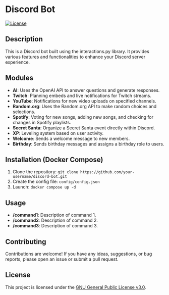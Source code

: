 # Discord Bot

[![License](https://img.shields.io/badge/license-GNU-blue.svg)](https://www.gnu.org/licenses/gpl-3.0)

## Description

This is a Discord bot built using the interactions.py library. It provides various features and functionalities to enhance your Discord server experience.

## Modules

- **AI**: Uses the OpenAI API to answer questions and generate responses.
- **Twitch**: Planning embeds and live notifications for Twitch streams.
- **YouTube**: Notifications for new video uploads on specified channels.
- **Random.org**: Uses the Random.org API to make random choices and selections.
- **Spotify**: Voting for new songs, adding new songs, and checking for changes in Spotify playlists.
- **Secret Santa**: Organize a Secret Santa event directly within Discord.
- **XP**: Leveling system based on user activity.
- **Welcome**: Sends a welcome message to new members.
- **Birthday**: Sends birthday messages and assigns a birthday role to users.

## Installation (Docker Compose)

1. Clone the repository: `git clone https://github.com/your-username/discord-bot.git`
2. Create the config file: `config/config.json`
3. Launch: `docker compose up -d`

## Usage

- **/command1**: Description of command 1.
- **/command2**: Description of command 2.
- **/command3**: Description of command 3.

## Contributing

Contributions are welcome! If you have any ideas, suggestions, or bug reports, please open an issue or submit a pull request.

## License

This project is licensed under the [GNU General Public License v3.0](https://www.gnu.org/licenses/gpl-3.0).